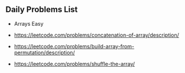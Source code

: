 ## Daily Problems List

- Arrays Easy 

- https://leetcode.com/problems/concatenation-of-array/description/
- https://leetcode.com/problems/build-array-from-permutation/description/
- https://leetcode.com/problems/shuffle-the-array/
